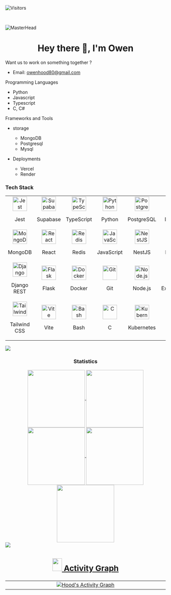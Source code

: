 <p align="left"> <img src="https://komarev.com/ghpvc/?username=MurungaOwen&label=Visitors&color=87CEEB&style=flat" alt="Visitors"/> </p></br>

![MasterHead](https://rishavanand.github.io/static/images/greetings.gif)
<h1 align="center">Hey there 👋, I'm Owen</h1>

Want us to  work on something together ?
  - Email: owenhood80@gmail.com

Programming Languages
- Python
- Javascript
- Typescript
- C, C#

Frameworks and Tools
  - storage
    - MongoDB
    - Postgresql
    - Mysql

  - Deployments
    - Vercel
    - Render

### Tech Stack

<table width="100">
  <tr>
    <td align='center' width="150">
        <img src="https://raw.githubusercontent.com/jestjs/jest/main/website/static/img/jest.png" alt="Jest" width="45" height="45"><br>
      <p>Jest</p>
    </td>
    <td align='center' width="150">
        <img src="https://img.icons8.com/color/100/supabase.png" alt="Supabase" width="45" height="45"><br>
      <p>Supabase</p>
    </td>
    <td align='center' width="150">
        <img src="https://img.icons8.com/color/100/typescript.png" alt="TypeScript" width="45" height="45"><br>
      <p>TypeScript</p>
    </td>
    <td align='center' width="150">
        <img src="https://img.icons8.com/color/100/python.png" alt="Python" width="45" height="45"><br>
      <p>Python</p>
    </td>
    <td align='center' width="150">
        <img src="https://img.icons8.com/color/100/postgreesql.png" alt="PostgreSQL" width="45" height="45"><br>
      <p>PostgreSQL</p>
    </td>
    <td align='center' width="150">
        <img src="https://img.icons8.com/color/100/mysql-logo.png" alt="MySQL" width="45" height="45"><br>
      <p>MySQL</p>
    </td>
  </tr>
  <tr>
    <td align='center' width="150">
        <img src="https://img.icons8.com/color/100/mongodb.png" alt="MongoDB" width="45" height="45"><br>
      <p>MongoDB</p>
    </td>
    <td align='center' width="150">
        <img src="https://img.icons8.com/color/100/react-native.png" alt="React" width="45" height="45"><br>
      <p>React</p>
    </td>
    <td align='center' width="150">
        <img src="https://img.icons8.com/color/100/redis.png" alt="Redis" width="45" height="45"><br>
      <p>Redis</p>
    </td>
    <td align='center' width="150">
        <img src="https://img.icons8.com/color/100/javascript.png" alt="JavaScript" width="45" height="45"><br>
      <p>JavaScript</p>
    </td>
    <td align='center' width="150">
        <img src="https://img.icons8.com/color/100/nestjs.png" alt="NestJS" width="45" height="45"><br>
      <p>NestJS</p>
    </td>
    <td align='center' width="150">
        <img src="https://img.icons8.com/color/100/django.png" alt="Django" width="45" height="45"><br>
      <p>Django</p>
    </td>
  </tr>
  <tr>
    <td align='center' width="150">
        <img src="https://www.django-rest-framework.org/img/logo.png" alt="Django REST Framework" width="45" height="45"><br>
      <p>Django REST</p>
    </td>
    <td align='center' width="150">
        <img src="https://img.icons8.com/color/100/flask.png" alt="Flask" width="45" height="45"><br>
      <p>Flask</p>
    </td>
    <td align='center' width="150">
        <img src="https://img.icons8.com/color/100/docker.png" alt="Docker" width="45" height="45"><br>
      <p>Docker</p>
    </td>
    <td align='center' width="150">
        <img src="https://img.icons8.com/color/100/git.png" alt="Git" width="45" height="45"><br>
      <p>Git</p>
    </td>
    <td align='center' width="150">
        <img src="https://img.icons8.com/color/100/nodejs.png" alt="Node.js" width="45" height="45"><br>
      <p>Node.js</p>
    </td>
    <td align='center' width="150">
        <img src="https://img.icons8.com/color/100/express-js.png" alt="Express.js" width="45" height="45"><br>
      <p>Express.js</p>
    </td>
  </tr>
  <tr>
    <td align='center' width="150">
        <img src="https://img.icons8.com/color/100/tailwindcss.png" alt="Tailwind CSS" width="45" height="45"><br>
      <p>Tailwind CSS</p>
    </td>
    <td align='center' width="150">
        <img src="https://img.icons8.com/color/100/vite.png" alt="Vite" width="45" height="45"><br>
      <p>Vite</p>
    </td>
    <td align='center' width="150">
        <img src="https://img.icons8.com/color/100/bash.png" alt="Bash" width="45" height="45"><br>
      <p>Bash</p>
    </td>
    <td align='center' width="150">
        <img src="https://img.icons8.com/color/100/c-programming.png" alt="C" width="45" height="45"><br>
      <p>C</p>
    </td>
    <td align="center" width="150">
      <img src="https://cdn.jsdelivr.net/gh/devicons/devicon/icons/kubernetes/kubernetes-plain-wordmark.svg" alt="Kubernetes" width="45" height="45"><br>
      <p>Kubernetes</p>
    </td>
    <td align='center' width="150">
        <img src="https://img.icons8.com/color/100/java-coffee-cup-logo--v1.png" alt="Java" width="45" height="45"><br>
      <p>Java</p>
    </td>
    

  </tr>
</table>
<img src="https://user-images.githubusercontent.com/73097560/115834477-dbab4500-a447-11eb-908a-139a6edaec5c.gif">

<h3 align="center">Statistics</h3>
<div align="center">
  <a href="https://github.com/rennf93/rennf93">
  <img align="center" src="http://github-profile-summary-cards.vercel.app/api/cards/stats?username=MurungaOwen&theme=2077" height="180em" />
  <img align="center" src="http://github-profile-summary-cards.vercel.app/api/cards/most-commit-language?username=MurungaOwen&theme=2077" height="180em" />
  <img align="center" src="http://github-profile-summary-cards.vercel.app/api/cards/repos-per-language?username=MurungaOwen&theme=2077" height="180em" />
  <img align="center" src="http://github-profile-summary-cards.vercel.app/api/cards/productive-time?username=MurungaOwen&theme=2077" height="180em" />
  <img align="center" src="http://github-profile-summary-cards.vercel.app/api/cards/profile-details?username=MurungaOwen&theme=2077" height="180em" />
</div>

<img src="https://user-images.githubusercontent.com/73097560/115834477-dbab4500-a447-11eb-908a-139a6edaec5c.gif">


## <div align="center"><h3><img src="https://github.com/user-attachments/assets/2b945ead-ec19-4428-bd51-4e3979494969" width = 30px height = 40px> Activity Graph </h3></div>

<table width="100">
  <tr border="0">
    <td align='center' width="1010">
      <img  align="center"  src="https://github-readme-activity-graph.vercel.app/graph/?username=MurungaOwen&theme=github-dark&hide_border=true" img alt="Hood's Activity Graph"/>
    </td>
  </tr>
</table>
